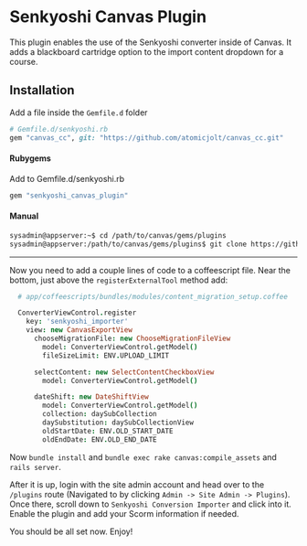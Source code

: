 # Senkyoshi Canvas Plugin

This plugin enables the use of the Senkyoshi converter inside of Canvas. It adds a blackboard cartridge option to the import content dropdown for a course.

## Installation

Add a file inside the `Gemfile.d` folder

```ruby
# Gemfile.d/senkyoshi.rb
gem "canvas_cc", git: "https://github.com/atomicjolt/canvas_cc.git"
```

#### Rubygems
Add to Gemfile.d/senkyoshi.rb
```ruby
gem "senkyoshi_canvas_plugin"
```

#### Manual
```sh
sysadmin@appserver:~$ cd /path/to/canvas/gems/plugins
sysadmin@appserver:/path/to/canvas/gems/plugins$ git clone https://github.com/atomicjolt/senkyoshi_canvas_plugin.git
```
---
Now you need to add a couple lines of code to a coffeescript file.
Near the bottom, just above the `registerExternalTool` method add:
```coffeescript
  # app/coffeescripts/bundles/modules/content_migration_setup.coffee

  ConverterViewControl.register
    key: 'senkyoshi_importer'
    view: new CanvasExportView
      chooseMigrationFile: new ChooseMigrationFileView
        model: ConverterViewControl.getModel()
        fileSizeLimit: ENV.UPLOAD_LIMIT

      selectContent: new SelectContentCheckboxView
        model: ConverterViewControl.getModel()

      dateShift: new DateShiftView
        model: ConverterViewControl.getModel()
        collection: daySubCollection
        daySubstitution: daySubCollectionView
        oldStartDate: ENV.OLD_START_DATE
        oldEndDate: ENV.OLD_END_DATE
```

Now `bundle install` and `bundle exec rake canvas:compile_assets` and `rails server`.

After it is up, login with the site admin account and head over to the `/plugins` route (Navigated to by clicking `Admin -> Site Admin -> Plugins`).
Once there, scroll down to `Senkyoshi Conversion Importer` and click into it. Enable the plugin and add your Scorm information if needed.

You should be all set now. Enjoy!

